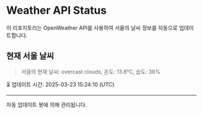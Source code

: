 
# Weather API Status

이 리포지토리는 OpenWeather API를 사용하여 서울의 날씨 정보를 자동으로 업데이트합니다.

## 현재 서울 날씨
> 서울의 현재 날씨: overcast clouds, 온도: 13.8°C, 습도: 38%

⏳ 업데이트 시간: 2025-03-23 15:24:10 (UTC)

---
자동 업데이트 봇에 의해 관리됩니다.
